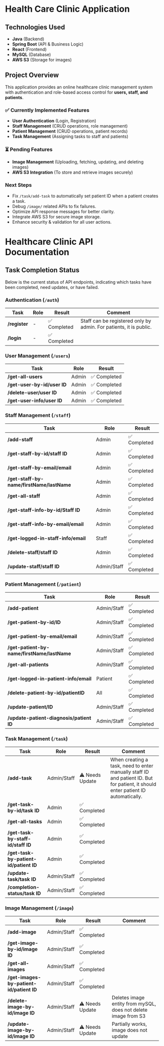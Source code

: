 # Health Care Clinic Application

## Technologies Used
- **Java** (Backend)
- **Spring Boot** (API & Business Logic)
- **React** (Frontend)
- **MySQL** (Database)
- **AWS S3** (Storage for images)

## Project Overview
This application provides an online healthcare clinic management system with authentication and role-based access control for **users, staff, and patients**.

### ✅ **Currently Implemented Features**
- **User Authentication** (Login, Registration)
- **Staff Management** (CRUD operations, role management)
- **Patient Management** (CRUD operations, patient records)
- **Task Management** (Assigning tasks to staff and patients)

### ⏳ **Pending Features**
- **Image Management** (Uploading, fetching, updating, and deleting images)
- **AWS S3 Integration** (To store and retrieve images securely)

### **Next Steps**
- Fix `/task/add-task` to automatically set patient ID when a patient creates a task.
- Debug `/image/` related APIs to fix failures.
- Optimize API response messages for better clarity.
- Integrate AWS S3 for secure image storage.
- Enhance security & validation for all user actions.

# Healthcare Clinic API Documentation

## Task Completion Status

Below is the current status of API endpoints, indicating which tasks have been completed, need updates, or have failed.

### **Authentication (`/auth`)**
| Task      | Role  | Result     | Comment |
|-----------|-------|------------|---------|
| **/register** | - | ✅ Completed | Staff can be registered only by admin. For patients, it is public. |
| **/login** | - | ✅ Completed |  |

### **User Management (`/users`)**
| Task | Role | Result |
|------|------|---------|
| **/get-all-users** | Admin | ✅ Completed |
| **/get-user-by-id/user ID** | Admin | ✅ Completed |
| **/delete-user/user ID** | Admin | ✅ Completed |
| **/get-user-info/user ID** | Admin | ✅ Completed |

### **Staff Management (`/staff`)**
| Task | Role | Result |
|------|------|---------|
| **/add-staff** | Admin | ✅ Completed |
| **/get-staff-by-id/staff ID** | Admin | ✅ Completed |
| **/get-staff-by-email/email** | Admin | ✅ Completed |
| **/get-staff-by-name/firstName/lastName** | Admin | ✅ Completed |
| **/get-all-staff** | Admin | ✅ Completed |
| **/get-staff-info-by-id/Staff ID** | Admin | ✅ Completed |
| **/get-staff-info-by-email/email** | Admin | ✅ Completed |
| **/get-logged-in-staff-info/email** | Staff | ✅ Completed |
| **/delete-staff/staff ID** | Admin | ✅ Completed |
| **/update-staff/staff ID** | Admin/Staff | ✅ Completed |

### **Patient Management (`/patient`)**
| Task | Role | Result |
|------|------|---------|
| **/add-patient** | Admin/Staff | ✅ Completed |
| **/get-patient-by-id/ID** | Admin/Staff | ✅ Completed |
| **/get-patient-by-email/email** | Admin/Staff | ✅ Completed |
| **/get-patient-by-name/firstName/lastName** | Admin/Staff | ✅ Completed |
| **/get-all-patients** | Admin/Staff | ✅ Completed |
| **/get-logged-in-patient-info/email** | Patient | ✅ Completed |
| **/delete-patient-by-id/patientID** | All | ✅ Completed |
| **/update-patient/ID** | Admin/Staff | ✅ Completed |
| **/update-patient-diagnosis/patient ID** | Admin/Staff | ✅ Completed |

### **Task Management (`/task`)**
| Task | Role | Result | Comment |
|------|------|---------|---------|
| **/add-task** | Admin/Staff | ⚠️ Needs Update | When creating a task, need to enter manually staff ID and patient ID. But for patient, it should enter patient ID automatically. |
| **/get-task-by-id/task ID** | Admin | ✅ Completed | |
| **/get-all-tasks** | Admin | ✅ Completed | |
| **/get-task-by-staff-id/staff ID** | Admin | ✅ Completed | |
| **/get-task-by-patient-id/patient ID** | Admin | ✅ Completed | |
| **/update-task/task ID** | Admin/Staff | ✅ Completed | |
| **/completion-status/task ID** | Admin/Staff | ✅ Completed | |

### **Image Management (`/image`)**
| Task | Role | Result | Comment |
|------|------|---------|---------|
| **/add-image** | Admin/Staff | ✅ Completed |
| **/get-image-by-id/image ID** | Admin/Staff | ✅ Completed |
| **/get-all-images** | Admin/Staff | ✅ Completed |
| **/get-images-by-patient-id/patient ID** | Admin/Staff | ✅ Completed |
| **/delete-image-by-id/image ID** | Admin/Staff | ⚠️ Needs Update | Deletes image entity from mySQL, does not delete image from S3 |
| **/update-image-by-id/image ID** | Admin/Staff | ⚠️ Needs Update | Partially works, image does not update |





